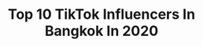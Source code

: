 ---
title: Top 10 TikTok Influencers In Bangkok In 2020
description: >-
  Find top TikTok influencers in Bangkok in 2020. Most popular hashtags: #quarantine #sunset #dream #duet.
platform: TikTok
profiles:
  - username: "tomas_tarr"
    fullname: >-
      Tomas Tarr
    location: "Thailand"
    followers: 127066
    engagement: 1400
    commentsToLikes: 0.045604
    id: cka5z8kq6lljr0i78himqxnof
    verified: false
    hashtags: "#dance, #duetwithme, #challenge, #motorcycle"
  - username: "ima_rapunzel_"
    fullname: >-
      Kanon🤍🦩🧃
    location: "Thailand"
    followers: 81720
    engagement: 1300
    commentsToLikes: 0.021025
    id: ck9gkomroklon0j78z789rtg0
    verified: false
    hashtags: "#cheesehotdogs, #chubbycheeks, #quarintine, #zoommyface"
  - username: "bobitasharma"
    fullname: >-
      Bobita Sharma
    location: "Thailand"
    followers: 20592
    engagement: 860
    commentsToLikes: 0.058219
    id: ck9gkovzyko3c0j78pypzlmh3
    verified: false
    hashtags: "#myownvoice, #viralvideo"
  - username: "timoruuss"
    fullname: >-
      Timo
    location: "Thailand"
    followers: 269598
    engagement: 1255
    commentsToLikes: 0.024652
    id: ck9gkoo45km320j78ay23fvqt
    verified: false
    hashtags: "#shawnmendes, #instagram, #dateing, #accentchallenge"
  - username: "seelautravel"
    fullname: >-
      seelautravel
    location: "Thailand"
    followers: 13917
    engagement: 424
    commentsToLikes: 0.062027
    id: ck8qncm2du17e0j786xa1vfzn
    verified: false
    hashtags: "#chilichallenge, #nusapenida, #phiphiisland, #breakfastgoals"
  - username: "beauuu6"
    fullname: >-
      Beauuuuu
    location: "Thailand"
    followers: 58267
    engagement: 460
    commentsToLikes: 0.011398
    id: ck84mc9tqn5ul0j78knwk0ziu
    verified: false
    hashtags: "#skateboard, #challege, #fory, #medisonbeer"
  - username: "princekhan00_official"
    fullname: >-
      prince khan official
    location: "Thailand"
    followers: 475353
    engagement: 1384
    commentsToLikes: 0.031083
    id: ck9gkowjmkoa80j781ebz28sb
    verified: false
    hashtags: "#trending, #tiktokprom, #jalebi, #momsoftiktok"
  - username: "jezzikaaaa"
    fullname: >-
      เจสสิก้า✨☁️
    location: "Thailand"
    followers: 18798
    engagement: 858
    commentsToLikes: 0.069311
    id: ckai6py9gx4sx0i78ke685uad
    verified: false
    hashtags: "#shootmeifyoucan, #crush, #weightloss, #kpop"
  - username: "ethan.guenther"
    fullname: >-
      Ethan Guenther
    location: "Thailand"
    followers: 242911
    engagement: 626
    commentsToLikes: 0.020209
    id: cka610jd1te970i78c6c39o4e
    verified: false
    hashtags: "#miami, #tiktokvietnam, #chiangmai, #school"
  - username: "johnyemd"
    fullname: >-
      Johny E.D.
    location: "Thailand"
    followers: 5028
    engagement: 830
    commentsToLikes: 0.062183
    id: ck9gkot91kncf0j784bq7gc6u
    verified: false
    hashtags: "#iphone11promax, #flexer, #sunset, #puppy"
---